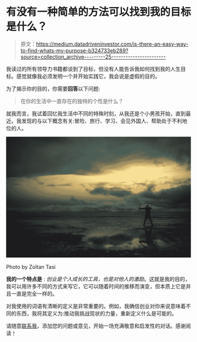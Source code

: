 # 有没有一种简单的方法可以找到我的目标是什么？

> 原文：<https://medium.datadriveninvestor.com/is-there-an-easy-way-to-find-whats-my-purpose-b324733eb289?source=collection_archive---------25----------------------->

我读过的所有领导力书籍都谈到了目标，但没有人能告诉我如何找到我的人生目标。感觉就像我必须发明一个并开始实践它，我会说是虚假的目的。

为了揭示你的目的，你需要**回答**以下问题:

> 在你的生活中一直存在的独特的个性是什么？

就我而言，我试着回忆我生活中不同的特殊时刻，从我还是个小男孩开始，直到最近。我发现的与以下概念有关:冒险、旅行、学习、会见外国人、帮助处于不利地位的人。

![](img/6fa9fcb7285af61809ae50d9ee98c9da.png)

Photo by Zoltan Tasi

**我的一个特点是** : *创业是个人成长的工具，也是对他人的激励*。这就是我的目的，我可以用许多不同的方式来写它，它可以随着时间的推移而演变，但本质上它是并且一直是完全一样的。

对我使用的词语有清晰的定义是非常重要的。例如，我确信创业对你来说意味着不同的东西，我将其定义为:推动我挑战现状的力量，重新定义什么是可能的。

请随意[联系我](http://linkd.in/N32LZH)，添加您的问题或意见，开始一场充满敬意和启发性的对话。感谢阅读！